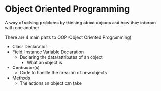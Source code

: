 # Object Oriented Programming

A way of solving problems by thinking about objects and how they interact with one another

There are 4 main parts to OOP (Object Oriented Programming)

* Class Declaration
* Field, Instance Variable Declaration
    * Declaring the data/attributes of an object
        * What an object is
* Contructor(s)
    * Code to handle the creation of new objects
* Methods
    * The actions an object can take